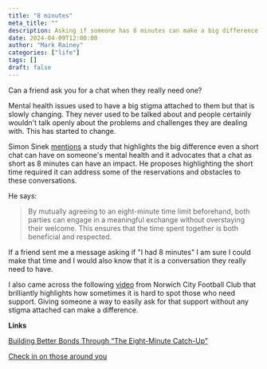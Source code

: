 ```yaml
---
title: "8 minutes"
meta_title: ""
description: Asking if someone has 8 minutes can make a big difference.
date: 2024-04-09T12:00:00
author: "Mark Rainey"
categories: ["life"]
tags: []
draft: false
---
```


Can a friend ask you for a chat when they really need one?


Mental health issues used to have a big stigma attached to them but that is slowly changing. They never used to be talked about and people certainly wouldn't talk openly about the problems and challenges they are dealing with. This has started to change.

Simon Sinek [mentions](https://simonsinek.com/stories/the-incredible-power-of-an-eight-minute-catch-up-with-a-friend/) a study that highlights the big difference even a short chat can have on someone's mental health and it advocates that a chat as short as 8 minutes can have an impact. He proposes highlighting the short time required it can address some of the reservations and obstacles to these conversations.

He says:

> By mutually agreeing to an eight-minute time limit beforehand, both parties can engage in a meaningful exchange without overstaying their welcome. This ensures that the time spent together is both beneficial and respected.

If a friend sent me a message asking if "I had 8 minutes" I am sure I could make that time and I would also know that it is a conversation they really need to have.

I also came across the following [video](https://www.youtube.com/watch?v=tX8TgVR33KM) from Norwich City Football Club that brilliantly highlights how sometimes it is hard to spot those who need support. Giving someone a way to easily ask for that support without any stigma attached can make a difference.

__Links__

[Building Better Bonds Through “The Eight-Minute Catch-Up”](https://simonsinek.com/stories/the-incredible-power-of-an-eight-minute-catch-up-with-a-friend)

[Check in on those around you](https://www.youtube.com/watch?v=tX8TgVR33KM)

